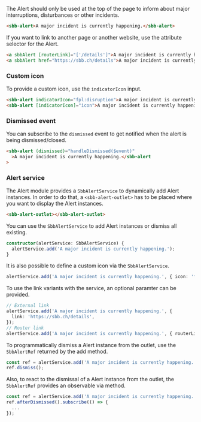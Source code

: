 The Alert should only be used at the top of the page to inform about major interruptions,
disturbances or other incidents.

```html
<sbb-alert>A major incident is currently happening.</sbb-alert>
```

If you want to link to another page or another website, use the attribute selector for the
Alert.

```html
<a sbbAlert [routerLink]="['/details']">A major incident is currently happening.</a>
<a sbbAlert href="https://sbb.ch/details">A major incident is currently happening.</a>
```

### Custom icon

To provide a custom icon, use the `indicatorIcon` input.

```html
<sbb-alert indicatorIcon="fpl:disruption">A major incident is currently happening.</sbb-alert>
<sbb-alert [indicatorIcon]="icon">A major incident is currently happening.</sbb-alert>
```

### Dismissed event

You can subscribe to the `dismissed` event to get notified when the alert is being dismissed/closed.

```html
<sbb-alert (dismissed)="handleDismissed($event)"
  >A major incident is currently happening.</sbb-alert
>
```

### Alert service

The Alert module provides a `SbbAlertService` to dynamically add Alert instances.
In order to do that, a `<sbb-alert-outlet>` has to be placed where you want to display
the Alert instances.

```html
<sbb-alert-outlet></sbb-alert-outlet>
```

You can use the `SbbAlertService` to add Alert instances or dismiss all existing.

```ts
constructor(alertService: SbbAlertService) {
  alertService.add('A major incident is currently happening.');
}
```

It is also possible to define a custom icon via the `SbbAlertService`.

```ts
alertService.add('A major incident is currently happening.', { icon: 'fpl:disruption' });
```

To use the link variants with the service, an optional paramter can be provided.

```ts
// External link
alertService.add('A major incident is currently happening.', {
  link: 'https://sbb.ch/details',
});
// Router link
alertService.add('A major incident is currently happening.', { routerLink: '/details' });
```

To programmatically dismiss a Alert instance from the outlet, use the `SbbAlertRef` returned
by the add method.

```ts
const ref = alertService.add('A major incident is currently happening.');
ref.dismiss();
```

Also, to react to the dismissal of a Alert instance from the outlet, the `SbbAlertRef`
provides an observable via method.

```ts
const ref = alertService.add('A major incident is currently happening.');
ref.afterDismissed().subscribe(() => {
  ...
});
```
